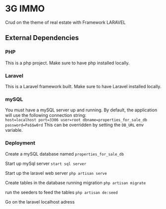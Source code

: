 # **3G IMMO**
Crud on the theme of real estate with Framework LARAVEL

## External Dependencies

### PHP
This is a php project.
Make sure to have php installed locally.

### Laravel
This is a Laravel framework built.
Make sure to have Laravel installed locally.

### mySQL
You must have a mySQL server up and running.
By default, the application will use the following connection string:  
`host=localhost port=3306 user=root dbname=properties_for_sale_db password=Pa$$w0rd`
This can be overridden by setting the `DB_URL` env variable.

### Deployment
Create a mySQL database named 
`properties_for_sale_db`

Start up mySql server
`start sql server`

Start up the laravel web server
`php artisan serve`

Create tables in the database running migration
`php artisan migrate`

run the seeders to feed the tables
`php artisan de:seed`

Go on the laravel localhost adress 




